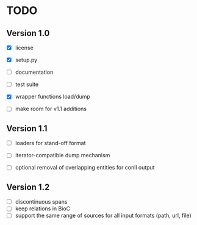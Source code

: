 # TODO

## Version 1.0
- [x] license
- [x] setup.py
- [ ] documentation
- [ ] test suite
- [x] wrapper functions load/dump
- [ ] make room for v1.1 additions


## Version 1.1

- [ ] loaders for stand-off format
- [ ] iterator-compatible dump mechanism
- [ ] optional removal of overlapping entities for conll output


## Version 1.2

- [ ] discontinuous spans
- [ ] keep relations in BioC
- [ ] support the same range of sources for all input formats (path, url, file)
